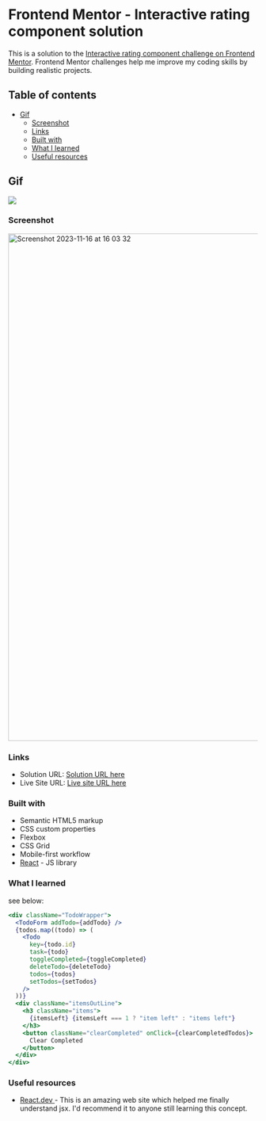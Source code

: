 # Frontend Mentor - Interactive rating component solution

This is a solution to the [Interactive rating component challenge on Frontend Mentor](https://www.frontendmentor.io/challenges/todo-app-Su1_KokOW). Frontend Mentor challenges help me improve my coding skills by building realistic projects.

## Table of contents

- [Gif](#Gif)
  - [Screenshot](#screenshot)
  - [Links](#links)
  - [Built with](#built-with)
  - [What I learned](#what-i-learned)
  - [Useful resources](#useful-resources)

## Gif

<img src = "https://media.giphy.com/media/v1.Y2lkPTc5MGI3NjExbDN0ZjFwN2FybjIyZmYzOHB0YTl1NWQ1NHNubzBwdzAzbXNudmFtaCZlcD12MV9pbnRlcm5hbF9naWZfYnlfaWQmY3Q9Zw/9inm9QLqs0SaHzmqkN/giphy.gif"/>

### Screenshot

<img width="1024" alt="Screenshot 2023-11-16 at 16 03 32" src="https://github.com/mariamo101/todo.react.app/assets/117212859/53dddf64-406c-4c8d-9374-e066b0407a15">

### Links

- Solution URL: [Solution URL here](https://www.frontendmentor.io/challenges/todo-app-Su1_KokOW)
- Live Site URL: [Live site URL here]((https://todo-react-app-six-orcin.vercel.app/))

### Built with

- Semantic HTML5 markup
- CSS custom properties
- Flexbox
- CSS Grid
- Mobile-first workflow
- [React](https://reactor.bitcamp.ge/kvira-2-more-jsx-props-and-conditional-rendering.-re-rendering-and-state.-component-lifecycle/more-jsx-props-and-conditional-rendering.-re-rendering-and-state) - JS library

### What I learned

see below:

```jsx
<div className="TodoWrapper">
  <TodoForm addTodo={addTodo} />
  {todos.map((todo) => (
    <Todo
      key={todo.id}
      task={todo}
      toggleCompleted={toggleCompleted}
      deleteTodo={deleteTodo}
      todos={todos}
      setTodos={setTodos}
    />
  ))}
  <div className="itemsOutLine">
    <h3 className="items">
      {itemsLeft} {itemsLeft === 1 ? "item left" : "items left"}
    </h3>
    <button className="clearCompleted" onClick={clearCompletedTodos}>
      Clear Completed
    </button>
  </div>
</div>
```

### Useful resources

- [React.dev ](https://react.dev/learn/thinking-in-react) - This is an amazing web site which helped me finally understand jsx. I'd recommend it to anyone still learning this concept.
